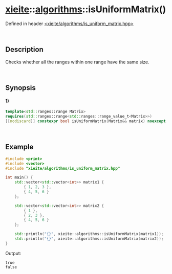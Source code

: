 # [xieite](../../xieite.md)\:\:[algorithms](../../algorithms.md)\:\:isUniformMatrix\(\)
Defined in header [<xieite/algorithms/is_uniform_matrix.hpp>](../../../include/xieite/algorithms/is_uniform_matrix.hpp)

&nbsp;

## Description
Checks whether all the ranges within one range have the same size.

&nbsp;

## Synopsis
#### 1)
```cpp
template<std::ranges::range Matrix>
requires(std::ranges::range<std::ranges::range_value_t<Matrix>>)
[[nodiscard]] constexpr bool isUniformMatrix(Matrix&& matrix) noexcept;
```

&nbsp;

## Example
```cpp
#include <print>
#include <vector>
#include "xieite/algorithms/is_uniform_matrix.hpp"

int main() {
    std::vector<std::vector<int>> matrix1 {
        { 1, 2, 3 },
        { 4, 5, 6 }
    };

    std::vector<std::vector<int>> matrix2 {
        { 1 },
        { 2, 3 },
        { 4, 5, 6 }
    };

    std::println("{}", xieite::algorithms::isUniformMatrix(matrix1));
    std::println("{}", xieite::algorithms::isUniformMatrix(matrix2));
}
```
Output:
```
true
false
```
